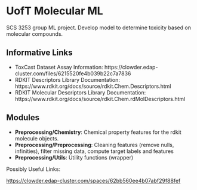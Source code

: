# UofT Molecular ML
SCS 3253 group ML project. Develop model to determine toxicity based on molecular compounds.


## Informative Links
<ul>
  <li>ToxCast Dataset Assay Information: https://clowder.edap-cluster.com/files/6215520fe4b039b22c7a7836 </li>
  <li>RDKIT Descriptors Library Documentation: https://www.rdkit.org/docs/source/rdkit.Chem.Descriptors.html </li>
  <li>RDKIT Molecular Descriptors Library Documentation: https://www.rdkit.org/docs/source/rdkit.Chem.rdMolDescriptors.html </li>
</ul>
  
## Modules
<ul>
  <li><b>Preprocessing/Chemistry</b>: Chemical property features for the rdkit molecule objects.</li>
  <li><b>Preprocessing/Preprocessing</b>: Cleaning features (remove nulls, infinities), filter missing data, compute target labels and features</li>
  <li><b>Preprocessing/Utils</b>: Utility functions (wrapper)</li>
</ul>
Possibly Useful Links:

https://clowder.edap-cluster.com/spaces/62bb560ee4b07abf29f88fef
